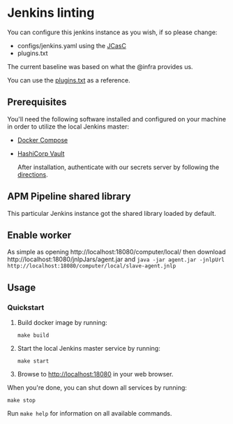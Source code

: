 # Jenkins linting

You can configure this jenkins instance as you wish, if so please change:

* configs/jenkins.yaml using the [JCasC](https://jenkins.io/projects/jcasc/)
* plugins.txt


The current baseline was based on what the @infra provides us.

You can use the [plugins.txt](https://github.com/elastic/infra/blob/master/docker/jenkins/configs/plugins.txt) as a reference.


## Prerequisites

You'll need the following software installed and configured on your machine in
order to utilize the local Jenkins master:

- [Docker Compose](https://docs.docker.com/compose/install/)

- [HashiCorp Vault](https://www.vaultproject.io/docs/install/)

  After installation, authenticate with our secrets server by following the
  [directions](https://github.com/elastic/infra/blob/master/docs/vault/README.md#github-auth).

## APM Pipeline shared library

This particular Jenkins instance got the shared library loaded by default.

## Enable worker

As simple as opening http://localhost:18080/computer/local/ then download http://localhost:18080/jnlpJars/agent.jar
and `java -jar agent.jar -jnlpUrl http://localhost:18080/computer/local/slave-agent.jnlp `


## Usage

### Quickstart

1. Build docker image by running:

   ```
   make build
   ```

2. Start the local Jenkins master service by running:

   ```
   make start
   ```

3. Browse to <http://localhost:18080> in your web browser.

When you're done, you can shut down all services by running:

    make stop

Run `make help` for information on all available commands.
